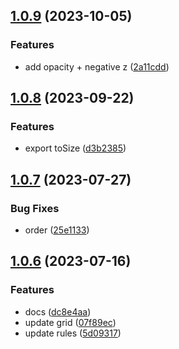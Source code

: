 

## [1.0.9](https://git.outloud.dev/outloud/libraries/css/compare/v1.0.8...v1.0.9) (2023-10-05)


### Features

* add opacity + negative z ([2a11cdd](https://git.outloud.dev/outloud/libraries/css/commits/2a11cdd253626b1f74c22eaf16a821acd0427a67))

## [1.0.8](https://git.outloud.dev/outloud/libraries/css/compare/v1.0.7...v1.0.8) (2023-09-22)


### Features

* export toSize ([d3b2385](https://git.outloud.dev/outloud/libraries/css/commits/d3b23856c5facd3de47c4fa18262b51a274aa15e))

## [1.0.7](https://git.outloud.dev/outloud/libraries/css/compare/v1.0.6...v1.0.7) (2023-07-27)


### Bug Fixes

* order ([25e1133](https://git.outloud.dev/outloud/libraries/css/commits/25e1133ca9ef47676e12d82cf23c5416b7a95951))

## [1.0.6](https://git.outloud.dev/outloud/libraries/css/compare/v1.0.5...v1.0.6) (2023-07-16)


### Features

* docs ([dc8e4aa](https://git.outloud.dev/outloud/libraries/css/commits/dc8e4aaca2170a635afd068f7e19d0c8c98ace02))
* update grid ([07f89ec](https://git.outloud.dev/outloud/libraries/css/commits/07f89ec25486d102a64f3179f98ff7b5654aa650))
* update rules ([5d09317](https://git.outloud.dev/outloud/libraries/css/commits/5d09317c2d5a9c2695b489c0fa714e88fdef6abd))